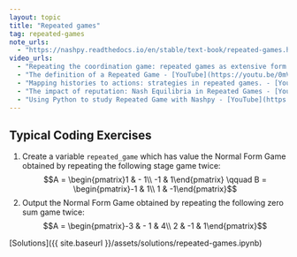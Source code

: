 ```yaml
---
layout: topic
title: "Repeated games"
tag: repeated-games
note_urls:
  - "https://nashpy.readthedocs.io/en/stable/text-book/repeated-games.html"
video_urls:
  - "Repeating the coordination game: repeated games as extensive form games. - [YouTube](https://youtu.be/RTxIw_M4XEY)"
  - "The definition of a Repeated Game - [YouTube](https://youtu.be/0mV43J8MR64)"
  - "Mapping histories to actions: strategies in repeated games. - [YouTube](https://youtu.be/2yIt8m9KraE)"
  - "The impact of reputation: Nash Equilibria in Repeated Games - [YouTube](https://youtu.be/F3TpV77V6xI)"
  - "Using Python to study Repeated Game with Nashpy - [YouTube](https://youtu.be/s4jF9X86pTg)"
---
```


## Typical Coding Exercises

1. Create a variable `repeated_game` which has value the Normal Form Game obtained by repeating the following stage game twice:
   $$A = \begin{pmatrix}1 & - 1\\ -1 & 1\end{pmatrix} \qquad B = \begin{pmatrix}-1 & 1\\ 1 & -1\end{pmatrix}$$
2. Output the Normal Form Game obtained by repeating the following zero sum game twice:
   $$A = \begin{pmatrix}-3 & - 1 & 4\\ 2 & -1 &  1\end{pmatrix}$$

[Solutions]({{ site.baseurl }}/assets/solutions/repeated-games.ipynb)

